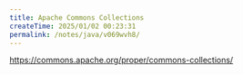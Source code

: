 ```yaml
---
title: Apache Commons Collections
createTime: 2025/01/02 00:23:31
permalink: /notes/java/v069wvh8/
---
```

https://commons.apache.org/proper/commons-collections/